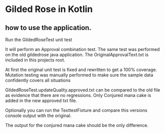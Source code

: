 # Gilded Rose in Kotlin

## how to use the application.
Run the GildedRoseTest unit test

It will perform an Approval combination test.
The same test was performed on the old gildedrose java application. 
The OriginalApprovalText.txt is included in this projects root.

At first the original unit test is fixed and rewritten to get a 100% coverage.
Mutation testing was manually performed to make sure the sample data confidently covers all situations

GildedRoseTest.updateQuality.approved.txt can be compared to the old file as evidence that there are no regressions.
Only Conjured mana cake is added in the new approved txt file.

Optionally you can run the TexttestFixture and compare this versions console output with the original.

The output for the conjured mana cake should be the only difference.